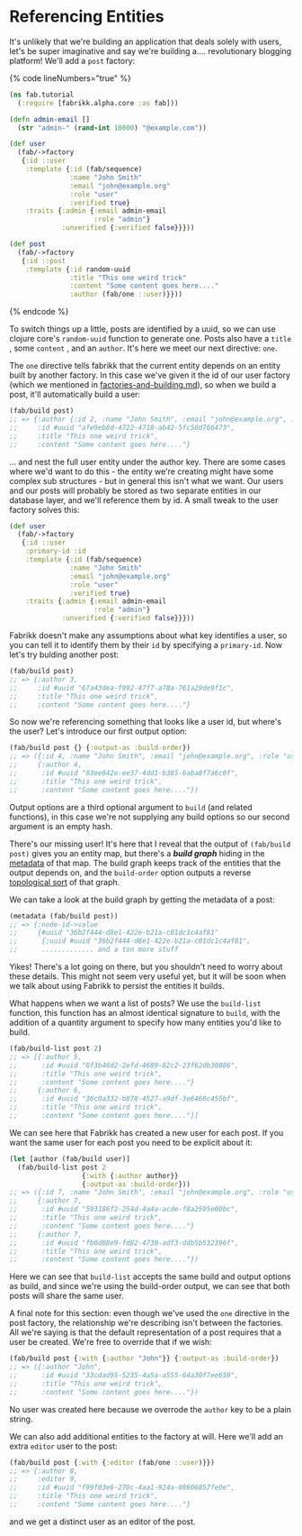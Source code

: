 # Referencing Entities

It's unlikely that we're building an application that deals solely with users, let's be super imaginative and say we're building a.... revolutionary blogging platform! We'll add a `post` factory:

{% code lineNumbers="true" %}
```clojure
(ns fab.tutorial
  (:require [fabrikk.alpha.core :as fab]))

(defn admin-email []
  (str "admin-" (rand-int 10000) "@example.com"))

(def user
  (fab/->factory
   {:id ::user
    :template {:id (fab/sequence)
               :name "John Smith"
               :email "john@example.org"
               :role "user"
               :verified true}
    :traits {:admin {:email admin-email
                     :role "admin"}
             :unverified {:verified false}}}))

(def post
  (fab/->factory
   {:id ::post
    :template {:id random-uuid
               :title "This one weird trick"
               :content "Some content goes here...."
               :author (fab/one ::user)}}))
```
{% endcode %}

To switch things up a little, posts are identified by a uuid, so we can use clojure core's `random-uuid` function to generate one. Posts also have a `title` , some `content` , and an `author`. It's here we meet our next directive: `one`.

The `one` directive tells fabrikk that the current entity depends on an entity built by another factory. In this case we've given it the id of our user factory (which we mentioned in [factories-and-building.md](factories-and-building.md "mention")), so when we build a post, it'll automatically build a user:

```clojure
(fab/build post)
;; => {:author {:id 2, :name "John Smith", :email "john@example.org", :role "user", :verified true},
;;     :id #uuid "afe9eb8d-4722-4718-ab42-5fc50d766473",
;;     :title "This one weird trick",
;;     :content "Some content goes here...."}
```

... and nest the full user entity under the author key. There are some cases where we'd want to do this - the entity we're creating might have some complex sub structures - but in general this isn't what we want. Our users and our posts will probably be stored as two separate entities in our database layer, and we'll reference them by id. A small tweak to the user factory solves this:

```clojure
(def user
  (fab/->factory
   {:id ::user
    :primary-id :id
    :template {:id (fab/sequence)
               :name "John Smith"
               :email "john@example.org"
               :role "user"
               :verified true}
    :traits {:admin {:email admin-email
                     :role "admin"}
             :unverified {:verified false}}}))
```

Fabrikk doesn't make any assumptions about what key identifies a user, so you can tell it to identify them by their `id` by specifying a `primary-id`. Now let's try bulding another post:

```clojure
(fab/build post)
;; => {:author 3,
;;     :id #uuid "67a43dea-f992-47f7-a78a-761a29de9f1c",
;;     :title "This one weird trick",
;;     :content "Some content goes here...."}
```

So now we're referencing something that looks like a user id, but where's the user? Let's introduce our first output option:

```clojure
(fab/build post {} {:output-as :build-order})
;; => ({:id 4, :name "John Smith", :email "john@example.org", :role "user", :verified true}
;;     {:author 4,
;;      :id #uuid "83ee842e-ee37-4dd1-b385-6aba8f7a6c0f",
;;      :title "This one weird trick",
;;      :content "Some content goes here...."})
```

Output options are a third optional argument to `build` (and related functions), in this case we're not supplying any build options so our second argument is an empty hash.

There's our missing user! It's here that I reveal that the output of `(fab/build post)` gives you an entity map, but there's a _**build graph**_ hiding in the [metadata](https://clojure.org/reference/metadata) of that map. The build graph keeps track of the entities that the output depends on, and the `build-order` option outputs a reverse [topological sort](https://en.wikipedia.org/wiki/Topological\_sorting) of that graph.

We can take a look at the build graph by getting the metadata of a post:

```clojure
(metadata (fab/build post))
;; => {:node-id->value
;;     {#uuid "36b2f444-d8e1-422e-b21a-c01dc1c4af81"
;;      {:uuid #uuid "36b2f444-d8e1-422e-b21a-c01dc1c4af81",
;;      ............. and a ton more stuff
```

Yikes! There's a lot going on there, but you shouldn't need to worry about these details. This might not seem very useful yet, but it will be soon when we talk about using Fabrikk to persist the entities it builds.

What happens when we want a list of posts? We use the `build-list` function, this function has an almost identical signature to `build`, with the addition of a quantity argument to specify how many entities you'd like to build.

```clojure
(fab/build-list post 2)
;; => [{:author 5,
;;      :id #uuid "8f3b46d2-2efd-4689-82c2-23f62db30886",
;;      :title "This one weird trick",
;;      :content "Some content goes here...."}
;;     {:author 6,
;;      :id #uuid "36c0a332-b878-4527-a9df-3e6460c455bf",
;;      :title "This one weird trick",
;;      :content "Some content goes here...."}]
```

We can see here that Fabrikk has created a new user for each post. If you want the same user for each post you need to be explicit about it:

```clojure
(let [author (fab/build user)]
  (fab/build-list post 2
                  {:with {:author author}}
                  {:output-as :build-order}))
;; => ({:id 7, :name "John Smith", :email "john@example.org", :role "user", :verified true}
;;     {:author 7,
;;      :id #uuid "593186f2-254d-4a4a-acde-f8a2595e00bc",
;;      :title "This one weird trick",
;;      :content "Some content goes here...."}
;;     {:author 7,
;;      :id #uuid "fb0d88e9-fd82-4730-adf3-ddb5b532396f",
;;      :title "This one weird trick",
;;      :content "Some content goes here...."})
```

Here we can see that `build-list` accepts the same build and output options as build, and since we're using the build-order output, we can see that both posts will share the same user.

A final note for this section: even though we've used the `one` directive in the post factory, the relationship we're describing isn't between the factories. All we're saying is that the default representation of a post requires that a user be created. We're free to override that if we wish:

```clojure
(fab/build post {:with {:author "John"}} {:output-as :build-order})
;; => ({:author "John",
;;      :id #uuid "33cdad95-5235-4a5a-a555-64a30f7ee659",
;;      :title "This one weird trick",
;;      :content "Some content goes here...."})
```

No user was created here because we overrode the `author` key to be a plain string.

We can also add additional entities to the factory at will. Here we'll add an extra `editor` user to the post:

```clojure
(fab/build post {:with {:editor (fab/one ::user)}})
;; => {:author 8,
;;     :editor 9,
;;     :id #uuid "f99f03e6-270c-4aa1-924a-08606857fe0e",
;;     :title "This one weird trick",
;;     :content "Some content goes here...."}
```

and we get a distinct user as an editor of the post.
